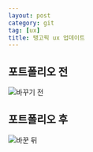 ```yaml
---
layout: post
category: git
tag: [ux]
title: 탱고픽 ux 업데이트
---
```


## 포트폴리오 전 

![바꾸기 전](/public/img/porfolio_before.jpg)


## 포트폴리오 후

![바꾼 뒤](/public/img/porfolio_after.png)